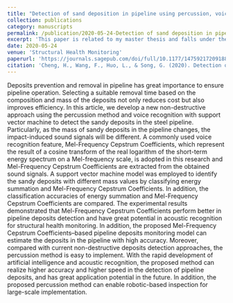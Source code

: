 ```yaml
---
title: "Detection of sand deposition in pipeline using percussion, voice recognition, and support vector machine"
collection: publications
category: manuscripts
permalink: /publication/2020-05-24-Detection of sand deposition in pipeline using percussion, voice recognition, and support vector machine
excerpt: 'This paper is related to my master thesis and falls under the domain of Research Interest 6.'
date: 2020-05-24
venue: 'Structural Health Monitoring'
paperurl: 'https://journals.sagepub.com/doi/full/10.1177/1475921720918890'
citation: 'Cheng, H., Wang, F., Huo, L., & Song, G. (2020). Detection of sand deposition in pipeline using percussion, voice recognition, and support vector machine. Structural Health Monitoring, 19(6), 2075-2090.'
---
```


Deposits prevention and removal in pipeline has great importance to ensure pipeline operation. Selecting a suitable removal time based on the composition and mass of the deposits not only reduces cost but also improves efficiency. In this article, we develop a new non-destructive approach using the percussion method and voice recognition with support vector machine to detect the sandy deposits in the steel pipeline. Particularly, as the mass of sandy deposits in the pipeline changes, the impact-induced sound signals will be different. A commonly used voice recognition feature, Mel-Frequency Cepstrum Coefficients, which represent the result of a cosine transform of the real logarithm of the short-term energy spectrum on a Mel-frequency scale, is adopted in this research and Mel-Frequency Cepstrum Coefficients are extracted from the obtained sound signals. A support vector machine model was employed to identify the sandy deposits with different mass values by classifying energy summation and Mel-Frequency Cepstrum Coefficients. In addition, the classification accuracies of energy summation and Mel-Frequency Cepstrum Coefficients are compared. The experimental results demonstrated that Mel-Frequency Cepstrum Coefficients perform better in pipeline deposits detection and have great potential in acoustic recognition for structural health monitoring. In addition, the proposed Mel-Frequency Cepstrum Coefficients–based pipeline deposits monitoring model can estimate the deposits in the pipeline with high accuracy. Moreover, compared with current non-destructive deposits detection approaches, the percussion method is easy to implement. With the rapid development of artificial intelligence and acoustic recognition, the proposed method can realize higher accuracy and higher speed in the detection of pipeline deposits, and has great application potential in the future. In addition, the proposed percussion method can enable robotic-based inspection for large-scale implementation.

